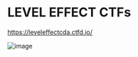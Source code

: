 # LEVEL EFFECT CTFs

<https://leveleffectcda.ctfd.io/>

![image](https://github.com/user-attachments/assets/443137f8-fb07-4154-b1a7-d3f39fa69198)
